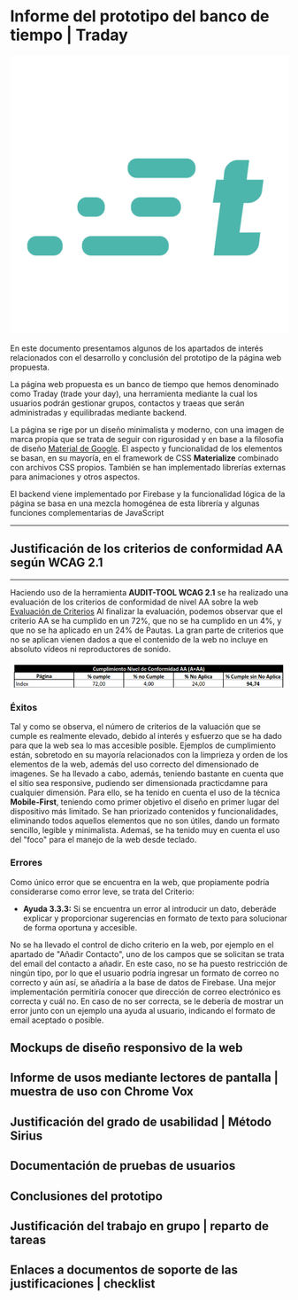 # Informe del prototipo del banco de tiempo | Traday


![Logo de Traday](../public/media/img/traday-logo_teal.png)

En este documento presentamos algunos de los apartados de interés relacionados con el desarrollo y conclusión del prototipo de la página web propuesta.

La página web propuesta es un banco de tiempo que hemos denominado como Traday (trade your day), una herramienta mediante la cual los usuarios podrán gestionar grupos, contactos y traeas  que serán administradas y equilibradas mediante backend. 

La página se rige por un diseño minimalista y moderno, con una imagen de marca propia que se trata de seguir con rigurosidad y en base a la filosofía de diseño [Material de Google](https://material.io/design). El aspecto y funcionalidad de los elementos se basan, en su mayoría, en el framework de CSS **Materialize** combinado con archivos CSS propios. También se han implementado librerías externas para animaciones y otros aspectos. 

El backend viene implementado por Firebase y la funcionalidad lógica de la página se basa en una mezcla homogénea de esta librería y algunas funciones complementarias de JavaScript
***

## Justificación de los criterios de conformidad AA según WCAG 2.1

***

Haciendo uso de la herramienta **AUDIT-TOOL WCAG 2.1** se ha realizado una evaluación de los criterios de conformidad de nivel AA sobre la web [Evaluación de Criterios](https://drive.google.com/file/d/1boCzVjNc-cQNNq7KeejJevmiZ-FiIU3K/view?usp=sharing)
Al finalizar la evaluación, podemos observar que el criterio AA se ha cumplido en un 72%, que no se ha cumplido en un 4%, y que no se ha aplicado en un 24% de Pautas. 
La gran parte de criterios que no se aplican vienen dados a que el contenido de la web no incluye en absoluto vídeos ni reproductores de sonido.

![img-Criterio-Conformidad](../public/media/img/criterio-conformidad.png)

### Éxitos

Tal y como se observa, el número de criterios de la valuación que se cumple es realmente elevado, debido al interés y esfuerzo que se ha dado para que la web sea lo mas accesible posible. Ejemplos de cumplimiento están, sobretodo en su mayoría relacionados con la limprieza y orden de los elementos de la web, además del uso correcto del dimensionado de imagenes.
Se ha llevado a cabo, además, teniendo bastante en cuenta que el sitio sea responsive, pudiendo ser dimensionada practicdamne para cualquier dimensión. Para ello, se ha tenido en cuenta el uso de la técnica **Mobile-First**, teniendo como primer objetivo el diseño en primer lugar del dispositivo más limitado. Se han priorizado contenidos y funcionalidades, eliminando todos aquellos elementos que no son útiles, dando un formato sencillo, legible y minimalista.
Ademaś, se ha tenido muy en cuenta el uso del "foco" para el manejo de la web desde teclado.

### Errores

Como único error que se encuentra en la web, que propiamente podría considerarse como error leve, se trata del Criterio: 

- **Ayuda 3.3.3:** Si se encuentra un error al introducir un dato, deberáde explicar y proporcionar sugerencias en formato de texto para solucionar de forma oportuna y accesible.

No se ha llevado el control de dicho criterio en la web, por ejemplo en el apartado de "Añadir Contacto", uno de los campos que se solicitan se trata del email del contacto a añadir. En este caso, no se ha puesto restricción de ningún tipo, por lo que el usuario podría ingresar un formato de correo no correcto y aún así, se añadiría a la base de datos de Firebase. Una mejor implementación permitiría conocer que dirección de correo electrónico es correcta y cuál no. En caso de no ser correcta, se le debería de mostrar un error junto con un ejemplo una ayuda al usuario, indicando el formato de email aceptado o posible.

## Mockups de diseño responsivo de la web

## Informe de usos mediante lectores de pantalla | muestra de uso con Chrome Vox

## Justificación del grado de usabilidad | Método Sirius

## Documentación de pruebas de usuarios

## Conclusiones del prototipo

## Justificación del trabajo en grupo | reparto de tareas

## Enlaces a documentos de soporte de las justificaciones | checklist